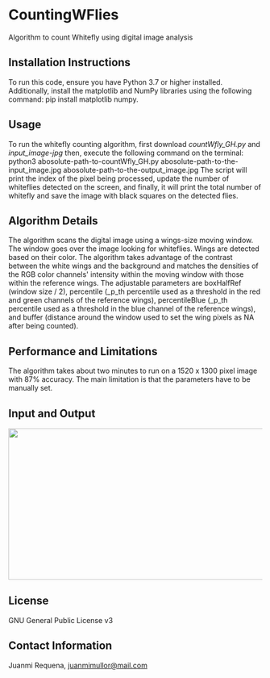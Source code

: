 # CountingWFlies
Algorithm to count Whitefly using digital image analysis

## Installation Instructions
To run this code, ensure you have Python 3.7 or higher installed. Additionally, install the matplotlib and NumPy libraries using the following command: pip install matplotlib numpy.

## Usage
To run the whitefly counting algorithm, first download _countWfly_GH.py_ and _input_image-jpg_ then, execute the following command on the terminal: python3 abosolute-path-to-countWfly_GH.py abosolute-path-to-the-input_image.jpg abosolute-path-to-the-output_image.jpg
The script will print the index of the pixel being processed, update the number of whiteflies detected on the screen, and finally, it will print the total number of whitefly and save the image with black squares on the detected flies.

## Algorithm Details
The algorithm scans the digital image using a wings-size moving window. The window goes over the image looking for whiteflies. Wings are detected based on their color. The algorithm takes advantage of the contrast between the white wings and the background and matches the densities of the RGB color channels' intensity within the moving window with those within the reference wings.
The adjustable parameters are boxHalfRef (window size / 2), percentile (_p_th percentile used as a threshold in the red and green channels of the reference wings), percentileBlue (_p_th percentile used as a threshold in the blue channel of the reference wings), and buffer (distance around the window used to set the wing pixels as NA after being counted). 

## Performance and Limitations
The algorithm takes about two minutes to run on a 1520 x 1300 pixel image with 87% accuracy.
The main limitation is that the parameters have to be manually set.

## Input and Output
<img src="FigGitHub.png" width="680" height="300">

## License
GNU General Public License v3

## Contact Information
Juanmi Requena, juanmimullor@mail.com
